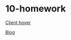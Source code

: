 # 10-homework

[Client hover](https://meluotii.github.io/10-homework/client-hover/index.html)

[Blog](https://meluotii.github.io/10-homework/blog/index.html)
